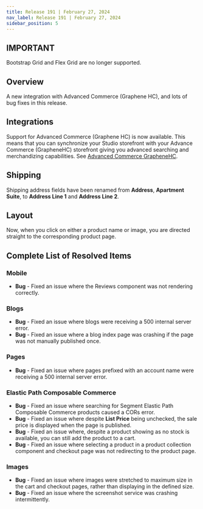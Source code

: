 ```yaml
---
title: Release 191 | February 27, 2024
nav_label: Release 191 | February 27, 2024
sidebar_position: 5
---
```


## IMPORTANT

Bootstrap Grid and Flex Grid are no longer supported.

## Overview

A new integration with Advanced Commerce (Graphene HC), and lots of bug fixes in this release.

## Integrations

Support for Advanced Commerce (Graphene HC) is now available. This means that you can synchronize your Studio storefront with your Advance Commerce (GrapheneHC) storefront giving you advanced searching and merchandizing capabilities. See [Advanced Commerce GrapheneHC](/docs/studio/Integrations/advanced-commerce).

## Shipping

Shipping address fields have been renamed from **Address**, **Apartment Suite**, to **Address Line 1** and **Address Line 2**.

## Layout

Now, when you click on either a product name or image, you are directed straight to the corresponding product page. 

## Complete List of Resolved Items

### Mobile 

* **Bug** - Fixed an issue where the Reviews component was not rendering correctly.

### Blogs

* **Bug** - Fixed an issue where blogs were receiving a 500 internal server error.
* **Bug** - Fixed an issue where a blog index page was crashing if the page was not manually published once.

### Pages

* **Bug** - Fixed an issue where pages prefixed with an account name were receiving a 500 internal server error.

### Elastic Path Composable Commerce

* **Bug** - Fixed an issue where searching for Segment Elastic Path Composable Commerce products caused a CORs error.
* **Bug** - Fixed an issue where despite **List Price** being unchecked, the sale price is displayed when the page is published.
* **Bug** - Fixed an issue where, despite a product showing as no stock is available, you can still add the product to a cart.
* **Bug** - Fixed an issue where selecting a product in a product collection component and checkout page was not redirecting to the product page.

### Images

* **Bug** - Fixed an issue where images were stretched to maximum size in the cart and checkout pages, rather than displaying in the defined size.
* **Bug** - Fixed an issue where the screenshot service was crashing intermittently.
